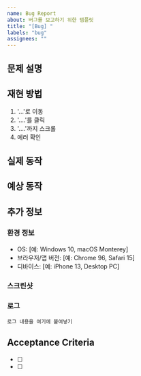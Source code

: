 ```yaml
---
name: Bug Report
about: 버그를 보고하기 위한 템플릿
title: "[Bug] "
labels: "bug"
assignees: ""
---
```


## 문제 설명

<!-- 어떤 문제가 발생했는지 명확하고 간결하게 설명해주세요 -->

## 재현 방법

<!-- 버그를 재현하는 단계를 설명해주세요 -->

1. '...'로 이동
2. '....'를 클릭
3. '....'까지 스크롤
4. 에러 확인

## 실제 동작

<!-- 실제로 어떻게 동작하는지 설명해주세요 -->

## 예상 동작

<!-- 정상적으로 동작했다면 어떻게 작동해야 하는지 설명해주세요 -->

## 추가 정보

<!-- 문제 해결에 도움이 될 수 있는 추가 정보를 제공해주세요 -->

### 환경 정보

- OS: [예: Windows 10, macOS Monterey]
- 브라우저/앱 버전: [예: Chrome 96, Safari 15]
- 디바이스: [예: iPhone 13, Desktop PC]

### 스크린샷

<!-- 가능하다면 문제를 보여주는 스크린샷을 첨부해주세요 -->

### 로그

<!-- 관련 로그나 에러 메시지가 있다면 첨부해주세요 -->

```
로그 내용을 여기에 붙여넣기
```

## Acceptance Criteria

<!-- 이 버그가 해결되었다고 판단할 수 있는 조건을 명시해주세요 -->

- [ ]
- [ ]
